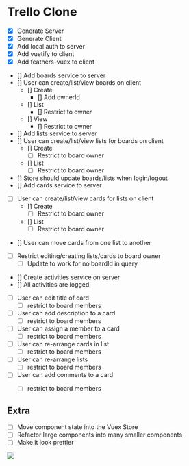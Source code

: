 # Trello Clone

* [X] Generate Server
* [X] Generate Client
* [X] Add local auth to server
* [X] Add vuetify to client
* [X] Add feathers-vuex to client
* [] Add boards service to server
* [] User can create/list/view boards on client
  * [] Create
    * [] Add ownerId
  * [] List
    * [] Restrict to owner
  * [] View
    * [] Restrict to owner
* [] Add lists service to server
* [] User can create/list/view lists for boards on client
  * [] Create
    * [ ] Restrict to board owner
  * [] List
    * [ ] Restrict to board owner
* [] Store should update boards/lists when login/logout
* [] Add cards service to server
* [ ] User can create/list/view cards for lists on client
  * [] Create
    * [ ] Restrict to board owner
  * [] List
    * [ ] Restrict to board owner
* [] User can move cards from one list to another
* [ ] Restrict editing/creating lists/cards to board owner
  * [ ] Update to work for no boardId in query 
* [] Create activities service on server
* [] All activities are logged
* [ ] User can edit title of card
  * [ ] restrict to board members
* [ ] User can add description to a card
  * [ ] restrict to board members
* [ ] User can assign a member to a card
  * [ ] restrict to board members
* [ ] User can re-arrange cards in list
  * [ ] restrict to board members
* [ ] User can re-arrange lists
  * [ ] restrict to board members
* [ ] User can add comments to a card
  * [ ] restrict to board members


## Extra

* [ ] Move component state into the Vuex Store
* [ ] Refactor large components into many smaller components
* [ ] Make it look prettier

![](./trello-clone-erd.png)
